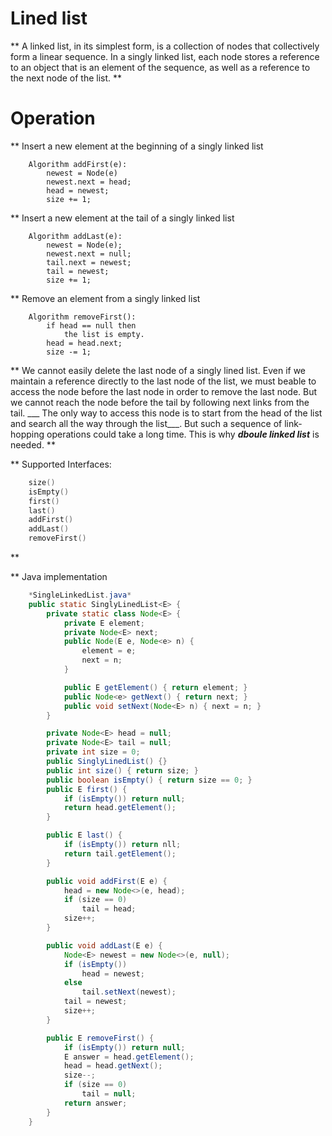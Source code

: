 # Lined list
** 
A linked list, in its simplest form, is a collection of nodes that collectively form a linear sequence. In a singly linked list, each node stores a reference to an object that is an element of the sequence, as well as a reference to the next node of the list. 
**

# Operation
** Insert a new element at the beginning of a singly linked list
``` Pseudo code
    Algorithm addFirst(e):
        newest = Node(e)
        newest.next = head;
        head = newest;
        size += 1;
```

** Insert a new element at the tail of a singly linked list
``` Pseduo code
    Algorithm addLast(e):
        newest = Node(e);
        newest.next = null;
        tail.next = newest;
        tail = newest;
        size += 1;
```
** Remove an element from a singly linked list
``` Pseduo code
    Algorithm removeFirst():
        if head == null then
            the list is empty.
        head = head.next;
        size -= 1;
```

** 
    We cannot easily delete the last node of a singly lined list. Even if we maintain a reference directly to the last node of the list, we must beable to access the node before the last node in order to remove the last node. But we cannot reach the node before the tail by following next links from the tail. ___ The only way to access this node is to start from the head of the list and search all the way through the list___. But such a sequence of link-hopping operations could take a long time. This is why ___dboule linked list___ is needed.
**

** Supported Interfaces:
``` c 
    size()
    isEmpty()
    first()
    last()
    addFirst()
    addLast()
    removeFirst()
```
**

** Java implementation
``` Java
    *SingleLinkedList.java*
    public static SinglyLinedList<E> {
        private static class Node<E> {
            private E element;
            private Node<E> next;
            public Node(E e, Node<e> n) {
                element = e;
                next = n;
            }

            public E getElement() { return element; }
            public Node<e> getNext() { return next; }
            public void setNext(Node<E> n) { next = n; }
        }

        private Node<E> head = null;
        private Node<E> tail = null;
        private int size = 0;
        public SinglyLinedList() {}
        public int size() { return size; }
        public boolean isEmpty() { return size == 0; }
        public E first() {
            if (isEmpty()) return null;
            return head.getElement();
        }

        public E last() {
            if (isEmpty()) return nll;
            return tail.getElement();
        }

        public void addFirst(E e) {
            head = new Node<>(e, head);
            if (size == 0)
                tail = head;
            size++;
        }

        public void addLast(E e) {
            Node<E> newest = new Node<>(e, null);
            if (isEmpty())
                head = newest;
            else
                tail.setNext(newest);
            tail = newest;
            size++;
        }

        public E removeFirst() {
            if (isEmpty()) return null;
            E answer = head.getElement();
            head = head.getNext();
            size--;
            if (size == 0)
                tail = null;
            return answer;
        }
    }
```
